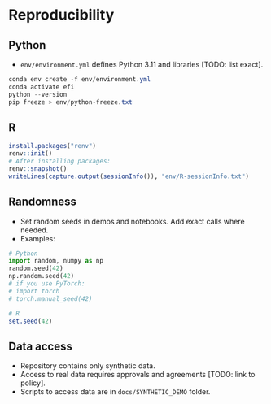 ﻿
# Reproducibility

## Python

- `env/environment.yml` defines Python 3.11 and libraries [TODO: list exact].

```powershell
conda env create -f env/environment.yml
conda activate efi
python --version
pip freeze > env/python-freeze.txt
```

## R

```r
install.packages("renv")
renv::init()
# After installing packages:
renv::snapshot()
writeLines(capture.output(sessionInfo()), "env/R-sessionInfo.txt")
```

## Randomness

- Set random seeds in demos and notebooks. Add exact calls where needed.
- Examples:

```python
# Python
import random, numpy as np
random.seed(42)
np.random.seed(42)
# if you use PyTorch:
# import torch
# torch.manual_seed(42)
```

```r
# R
set.seed(42)
```

## Data access

- Repository contains only synthetic data.
- Access to real data requires approvals and agreements [TODO: link to policy].
- Scripts to access data are in `docs/SYNTHETIC_DEMO` folder.
